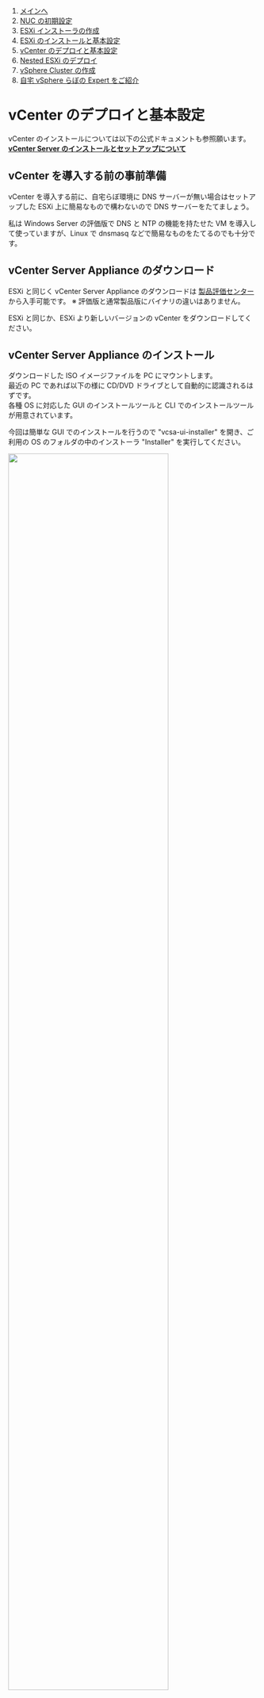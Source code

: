 1. [メインへ](./README.md)
2. [NUC の初期設定](./01_nuc_setup.md)
3. [ESXi インストーラの作成](./02_esxi_custom_installer.md)
4. [ESXi のインストールと基本設定](./03_esxi_setup.md)
5. [vCenter のデプロイと基本設定](./04_vcenter_setup.md)
6. [Nested ESXi のデプロイ](./05_nested_esxi.md)
7. [vSphere Cluster の作成](./06_vsphere_cluster.md)
8. [自宅 vSphere らぼの Expert をご紹介](./07_expert.md)

# vCenter のデプロイと基本設定

vCenter のインストールについては以下の公式ドキュメントも参照願います。  
**[vCenter Server のインストールとセットアップについて](https://docs.vmware.com/jp/VMware-vSphere/7.0/com.vmware.vcenter.install.doc/GUID-8DC3866D-5087-40A2-8067-1361A2AF95BD.html)**

## vCenter を導入する前の事前準備

vCenter を導入する前に、自宅らぼ環境に DNS サーバーが無い場合はセットアップした ESXi 上に簡易なもので構わないので DNS サーバーをたてましょう。

私は Windows Server の評価版で DNS と NTP の機能を持たせた VM を導入して使っていますが、Linux で dnsmasq などで簡易なものをたてるのでも十分です。

## vCenter Server Appliance のダウンロード
ESXi と同じく vCenter Server Appliance のダウンロードは [製品評価センター](https://www.vmware.com/jp/try-vmware.html) から入手可能です。
※ 評価版と通常製品版にバイナリの違いはありません。

ESXi と同じか、ESXi より新しいバージョンの vCenter をダウンロードしてください。

## vCenter Server Appliance のインストール

ダウンロードした ISO イメージファイルを PC にマウントします。  
最近の PC であれば以下の様に CD/DVD ドライブとして自動的に認識されるはずです。  
各種 OS に対応した GUI のインストールツールと CLI でのインストールツールが用意されています。

今回は簡単な GUI でのインストールを行うので "vcsa-ui-installer" を開き、ご利用の OS のフォルダの中のインストーラ "Installer" を実行してください。

<img src="./images/04_vCSA_Install01.png" width="80%">

インストーラを立ち上げるといくつかのメニューが選べます。ここでは「インストール」を選びます。  
※ 環境によっては日本語表示でない場合がありますのでその際は右上の言語設定から選択してください。

<img src="./images/04_vCSA_Install02.png" width="80%">

vCenter のインストールは仮想アプライアンスのデプロイと、その後の vCenter としての初期設定の二つのステージで実行されます。

<img src="./images/04_vCSA_Install03.png" width="80%">

EULA の承諾にチェックを入れて進みます。

<img src="./images/04_vCSA_Install04.png" width="80%">

vCenter をデプロイする先の ESXi を指定します。  
今回は用意した ESXi on NUC のアドレスとアカウントを入力します。

<img src="./images/04_vCSA_Install05.png" width="80%">

vCenter の任意の仮想マシン名 (vSphere Client 上で表示される名称) と root アカウントのパスワードを指定します。

<img src="./images/04_vCSA_Install06.png" width="80%">

vCenter のデプロイサイズを指定しますが、自宅らぼ環境であれは "極小" で十分足ります。  
目安となる VM 数や管理する ESXi 台数が提示されていますので適切なものを選択します。

<img src="./images/04_vCSA_Install07.png" width="80%">

vCenter を展開するデータストアを選択します。

<img src="./images/04_vCSA_Install08.png" width="80%">

ネットワーク設定などを入力します。  
ここで予め DNS サーバーに登録した vCenter の FQDN が必要になります。
IP アドレスで登録する事もできますが、FQDN で登録した方が後々の運用が楽です。

<img src="./images/04_vCSA_Install09.png" width="80%">

IP アドレスなど必要情報を入力します。

<img src="./images/04_vCSA_Install10.png" width="80%">

最後に設定確認をして「完了」をクリック。

<img src="./images/04_vCSA_Install11.png" width="80%">

5分 ~ 10分ほどでインストールのステージ 1 は完了します。

<img src="./images/04_vCSA_Install12.png" width="80%">


完了したら「続行」をクリック。

<img src="./images/04_vCSA_Install13.png" width="80%">

続いてステージ2。

<img src="./images/04_vCSA_Install14.png" width="80%">

まずは時刻設定。

<img src="./images/04_vCSA_Install15.png" width="80%">

ESXi で設定した NTP サーバーと同じ参照先が推奨されます。

<img src="./images/04_vCSA_Install16.png" width="80%">

vSphere 環境を操作するための Single Sign On (SSO) の設定です。  
ドメイン名は任意のものを利用できます(展開する vCenter の範囲だけで利用されますので、デフォルトの vsphere.local でも問題ありません)。

<img src="./images/04_vCSA_Install17.png" width="80%">

CEIP (VMware カスタマー エクスペリエンス 向上 プログラム) を有効にするか否かを聞かれます。  
vSAN クラスタを組むときなどは CEIP を有効にしているとオンライン健全性チェックに活用できますが、自宅らぼ運用の場合無効化(チェックを外す)しても問題ありません。  

**[CEIPについてはこちらを参照](https://www.vmware.com/jp/solutions/trustvmware/ceip.html)**

<img src="./images/04_vCSA_Install18.png" width="80%">

設定内容確認したら「完了」をクリック。

<img src="./images/04_vCSA_Install19.png" width="80%">

設定は 10分 ~ 20分で完了します。

<img src="./images/04_vCSA_Install20.png" width="80%">

完了したら vCenter へ Web ブラウザで接続しましょう。

<img src="./images/04_vCSA_Install21.png" width="80%">


## vSphere Client を利用した基本操作

vCenter のインストールについては以下の公式ドキュメントも参照願います。  
**[VMware vCenter Server およびホスト管理について](https://docs.vmware.com/jp/VMware-vSphere/7.0/com.vmware.vsphere.vcenterhost.doc/GUID-3B5AF2B1-C534-4426-B97A-D14019A8010F.html)**

vCenter の初期インストールが完了したら vCenter の FQDN (または IP アドレス) を Web ブラウザに入力してください。  
「vSphere Client (HTML5) の起動」をクリックします。

<img src="./images/04_vCSA_Setting02.png" width="80%">

vSphere Client へのアクセスは SSO ユーザーを入力します。  
※ ドメイン名はステージ2 で指定したドメイン名です。

デフォルト設定の場合は **administrator@vsphere.local** です。

<img src="./images/04_vCSA_Setting03.png" width="80%">

vSphere Client の基本画面が立ち上がります。

<img src="./images/04_vCSA_Setting04.png" width="80%">

まだ何もないので、まずは仮想データセンターを追加します。  
左メニュー欄の vCenter のアイコンを右クリックすると操作可能なメニューが選べます。

<img src="./images/04_vCSA_Setting06.png" width="80%">

任意の名称を設定します。

<img src="./images/04_vCSA_Setting07.png" width="80%">
<img src="./images/04_vCSA_Setting08.png" width="80%">

続いて ESXi ホストを追加します。作成した仮想データセンターを右クリックします。  
※ 一般的にはここで「クラスタ」を作成しますが今回はスキップしています。

<img src="./images/04_vCSA_Setting09.png" width="80%">

ESXi の FQDN (または IP アドレス) を入力します。  
※ ここで入力した文字列で vSphere Client 上で表示されます。

<img src="./images/04_vCSA_Setting11.png" width="80%">

root アカウントのパスワードを入力。

<img src="./images/04_vCSA_Setting12.png" width="80%">

ホストを確認し、

<img src="./images/04_vCSA_Setting13.png" width="80%">

ライセンスは評価モード期間をそのまま選択。

<img src="./images/04_vCSA_Setting14.png" width="80%">

ロックダウンモードは利用しません。

<img src="./images/04_vCSA_Setting15.png" width="80%">

「次へ」をクリック。

<img src="./images/04_vCSA_Setting16.png" width="80%">

入力内容に問題が無ければ「完了」をクリック。

<img src="./images/04_vCSA_Setting17.png" width="80%">

以上で vCenter 配下に ESXi が加わりました。

<img src="./images/04_vCSA_Setting01.png" width="80%">

## vCenter のもう一つの管理画面 Virtual Appliance Management Interface (VAMI)

vCenter には vSphere Client を利用して操作する仮想化基盤の運用以外にも、  
vCenter Server Appliance 自体の設定を操作する専用の画面があり、
Virtual Appliance Management Interface (VAMI) 等と呼ばれています。  
※ 私は VAMI = ヴァミ と読んてます

詳細は以下の公式ドキュメントを参照願います。

**[vCenter Server管理インターフェイスを使用して vCenter Server を設定する](https://docs.vmware.com/jp/VMware-vSphere/7.0/com.vmware.vsphere.vcenter.configuration.doc/GUID-9831B635-DFFA-40FA-9DA9-CEF8A1729E54.html)**


VAMI へのアクセスは vCenter のアドレスにポート番号 5480 を追加します。  
http://<vCenter IP or FQDN>:5480/

vCenter 導入時に設定した root アカウントのパスワードを入力します。  
※ vCenter 7.0 以降では vSphere Client にアクセスする際の SSO ユーザー (administrator@vsphere.local) でもログイン可能ですが操作が一部制限されます。

<img src="./images/04_VAMI1.png" width="80%">

時刻設定やバックアップ設定、アップデートパッチの適用などもこの画面から行います。

<img src="./images/04_VAMI2.png" width="80%">

以上、vCenter の基本的な導入のご紹介でした。

次は **[Nested ESXiのデプロイ](./05_nested_esxi.md)** です。
